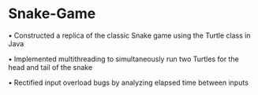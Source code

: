 # Snake-Game


•	Constructed a replica of the classic Snake game using the Turtle class in Java

•	Implemented multithreading to simultaneously run two Turtles for the head and tail of the snake

•	Rectified input overload bugs by analyzing elapsed time between inputs
